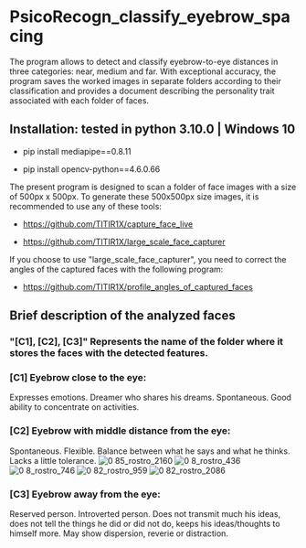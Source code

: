 # PsicoRecogn_classify_eyebrow_spacing
The program allows to detect and classify eyebrow-to-eye distances in three categories: near, medium and far. With exceptional accuracy, the program saves the worked images in separate folders according to their classification and provides a document describing the personality trait associated with each folder of faces.

## Installation: tested in python 3.10.0 | Windows 10

- pip install mediapipe==0.8.11

- pip install opencv-python==4.6.0.66


The present program is designed to scan a folder of face images with a size of 500px x 500px. To generate these 500x500px size images, it is recommended to use any of these tools:
- https://github.com/TITIR1X/capture_face_live

- https://github.com/TITIR1X/large_scale_face_capturer

If you choose to use "large_scale_face_capturer", you need to correct the angles of the captured faces with the following program:

- https://github.com/TITIR1X/profile_angles_of_captured_faces

## Brief description of the analyzed faces
### "[C1], [C2], [C3]" Represents the name of the folder where it stores the faces with the detected features.

### [C1] Eyebrow close to the eye:
Expresses emotions.
Dreamer who shares his dreams.
Spontaneous.
Good ability to concentrate on activities.

### [C2] Eyebrow with middle distance from the eye:
Spontaneous.
Flexible.
Balance between what he says and what he thinks.
Lacks a little tolerance.
![0 85_rostro_2160](https://user-images.githubusercontent.com/115203597/206658393-d117d1ee-d971-4723-92a4-ad35ba788d02.jpg=50x50)
![0 8_rostro_436](https://user-images.githubusercontent.com/115203597/206658399-bccb2337-5bc1-4490-a3dc-3a3ce3c8e354.jpg=50x50)
![0 8_rostro_746](https://user-images.githubusercontent.com/115203597/206658402-9638999f-4e90-403e-abb3-42beacd9605c.jpg=50x50)
![0 82_rostro_959](https://user-images.githubusercontent.com/115203597/206658406-0cc28be4-78e2-4198-b70a-2abe4408ba21.jpg=50x50)
![0 82_rostro_2086](https://user-images.githubusercontent.com/115203597/206658410-71fea970-0c0b-4653-a9b9-d88b4acc5e0d.jpg=50x50)


### [C3] Eyebrow away from the eye:
Reserved person.
Introverted person.
Does not transmit much his ideas, does not tell the things he did or did not do, keeps his ideas/thoughts to himself more.
May show dispersion, reverie or distraction.

